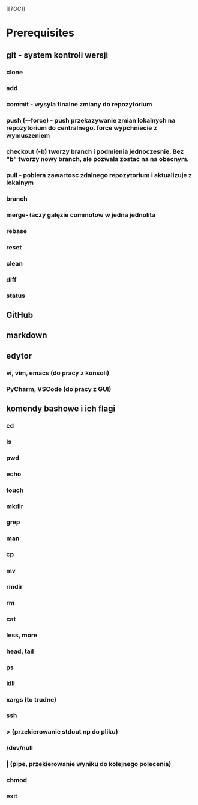[[_TOC_]]
# Prerequisites
## git - system kontroli wersji 
### clone
### add
### commit - wysyla finalne zmiany do repozytorium 
### push (--force) - push przekazywanie zmian lokalnych na repozytorium do centralnego. force wypchniecie z wymuszeniem   
### checkout (-b) tworzy branch i podmienia jednoczesnie. Bez "b" tworzy nowy branch, ale pozwala zostac na na obecnym. 
### pull - pobiera zawartosc zdalnego repozytorium i aktualizuje z lokalnym 
### branch
### merge- łaczy gałęzie commotow w jedna jednolita 
### rebase
### reset
### clean
### diff
### status
## GitHub
## markdown
## edytor
### vi, vim, emacs (do pracy z konsoli)
### PyCharm, VSCode (do pracy z GUI)
## komendy bashowe i ich flagi
### cd
### ls
### pwd
### echo
### touch
### mkdir
### grep
### man
### cp
### mv
### rmdir
### rm
### cat
### less, more
### head, tail
### ps
### kill
### xargs (to trudne)
### ssh
### > (przekierowanie stdout np do pliku)
### /dev/null
### | (pipe, przekierowanie wyniku do kolejnego polecenia)
### chmod
### exit
